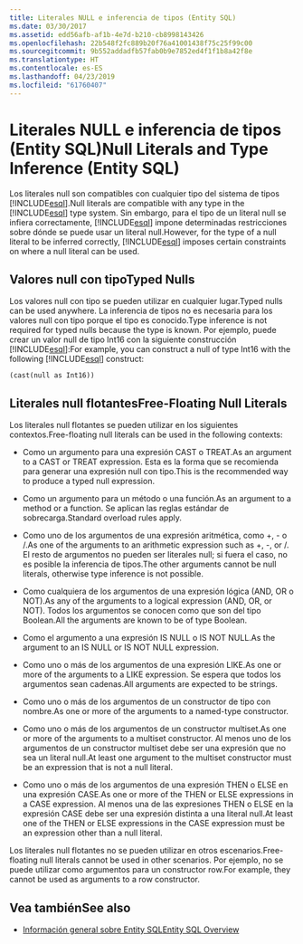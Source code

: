 ```yaml
---
title: Literales NULL e inferencia de tipos (Entity SQL)
ms.date: 03/30/2017
ms.assetid: edd56afb-af1b-4e7d-b210-cb8998143426
ms.openlocfilehash: 22b548f2fc889b20f76a41001438f75c25f99c00
ms.sourcegitcommit: 9b552addadfb57fab0b9e7852ed4f1f1b8a42f8e
ms.translationtype: HT
ms.contentlocale: es-ES
ms.lasthandoff: 04/23/2019
ms.locfileid: "61760407"
---
```

# <a name="null-literals-and-type-inference-entity-sql"></a><span data-ttu-id="16c32-102">Literales NULL e inferencia de tipos (Entity SQL)</span><span class="sxs-lookup"><span data-stu-id="16c32-102">Null Literals and Type Inference (Entity SQL)</span></span>
<span data-ttu-id="16c32-103">Los literales null son compatibles con cualquier tipo del sistema de tipos [!INCLUDE[esql](../../../../../../includes/esql-md.md)].</span><span class="sxs-lookup"><span data-stu-id="16c32-103">Null literals are compatible with any type in the [!INCLUDE[esql](../../../../../../includes/esql-md.md)] type system.</span></span> <span data-ttu-id="16c32-104">Sin embargo, para el tipo de un literal null se infiera correctamente, [!INCLUDE[esql](../../../../../../includes/esql-md.md)] impone determinadas restricciones sobre dónde se puede usar un literal null.</span><span class="sxs-lookup"><span data-stu-id="16c32-104">However, for the type of a null literal to be inferred correctly, [!INCLUDE[esql](../../../../../../includes/esql-md.md)] imposes certain constraints on where a null literal can be used.</span></span>  
  
## <a name="typed-nulls"></a><span data-ttu-id="16c32-105">Valores null con tipo</span><span class="sxs-lookup"><span data-stu-id="16c32-105">Typed Nulls</span></span>  
 <span data-ttu-id="16c32-106">Los valores null con tipo se pueden utilizar en cualquier lugar.</span><span class="sxs-lookup"><span data-stu-id="16c32-106">Typed nulls can be used anywhere.</span></span> <span data-ttu-id="16c32-107">La inferencia de tipos no es necesaria para los valores null con tipo porque el tipo es conocido.</span><span class="sxs-lookup"><span data-stu-id="16c32-107">Type inference is not required for typed nulls because the type is known.</span></span> <span data-ttu-id="16c32-108">Por ejemplo, puede crear un valor null de tipo Int16 con la siguiente construcción [!INCLUDE[esql](../../../../../../includes/esql-md.md)]:</span><span class="sxs-lookup"><span data-stu-id="16c32-108">For example, you can construct a null of type Int16 with the following [!INCLUDE[esql](../../../../../../includes/esql-md.md)] construct:</span></span>  
  
 `(cast(null as Int16))`  
  
## <a name="free-floating-null-literals"></a><span data-ttu-id="16c32-109">Literales null flotantes</span><span class="sxs-lookup"><span data-stu-id="16c32-109">Free-Floating Null Literals</span></span>  
 <span data-ttu-id="16c32-110">Los literales null flotantes se pueden utilizar en los siguientes contextos.</span><span class="sxs-lookup"><span data-stu-id="16c32-110">Free-floating null literals can be used in the following contexts:</span></span>  
  
- <span data-ttu-id="16c32-111">Como un argumento para una expresión CAST o TREAT.</span><span class="sxs-lookup"><span data-stu-id="16c32-111">As an argument to a CAST or TREAT expression.</span></span> <span data-ttu-id="16c32-112">Esta es la forma que se recomienda para generar una expresión null con tipo.</span><span class="sxs-lookup"><span data-stu-id="16c32-112">This is the recommended way to produce a typed null expression.</span></span>  
  
- <span data-ttu-id="16c32-113">Como un argumento para un método o una función.</span><span class="sxs-lookup"><span data-stu-id="16c32-113">As an argument to a method or a function.</span></span> <span data-ttu-id="16c32-114">Se aplican las reglas estándar de sobrecarga.</span><span class="sxs-lookup"><span data-stu-id="16c32-114">Standard overload rules apply.</span></span>  
  
- <span data-ttu-id="16c32-115">Como uno de los argumentos de una expresión aritmética, como +, - o /.</span><span class="sxs-lookup"><span data-stu-id="16c32-115">As one of the arguments to an arithmetic expression such as +, -, or /.</span></span> <span data-ttu-id="16c32-116">El resto de argumentos no pueden ser literales null; si fuera el caso, no es posible la inferencia de tipos.</span><span class="sxs-lookup"><span data-stu-id="16c32-116">The other arguments cannot be null literals, otherwise type inference is not possible.</span></span>  
  
- <span data-ttu-id="16c32-117">Como cualquiera de los argumentos de una expresión lógica (AND, OR o NOT).</span><span class="sxs-lookup"><span data-stu-id="16c32-117">As any of the arguments to a logical expression (AND, OR, or NOT).</span></span> <span data-ttu-id="16c32-118">Todos los argumentos se conocen como que son del tipo Boolean.</span><span class="sxs-lookup"><span data-stu-id="16c32-118">All the arguments are known to be of type Boolean.</span></span>  
  
- <span data-ttu-id="16c32-119">Como el argumento a una expresión IS NULL o IS NOT NULL.</span><span class="sxs-lookup"><span data-stu-id="16c32-119">As the argument to an IS NULL or IS NOT NULL expression.</span></span>  
  
- <span data-ttu-id="16c32-120">Como uno o más de los argumentos de una expresión LIKE.</span><span class="sxs-lookup"><span data-stu-id="16c32-120">As one or more of the arguments to a LIKE expression.</span></span> <span data-ttu-id="16c32-121">Se espera que todos los argumentos sean cadenas.</span><span class="sxs-lookup"><span data-stu-id="16c32-121">All arguments are expected to be strings.</span></span>  
  
- <span data-ttu-id="16c32-122">Como uno o más de los argumentos de un constructor de tipo con nombre.</span><span class="sxs-lookup"><span data-stu-id="16c32-122">As one or more of the arguments to a named-type constructor.</span></span>  
  
- <span data-ttu-id="16c32-123">Como uno o más de los argumentos de un constructor multiset.</span><span class="sxs-lookup"><span data-stu-id="16c32-123">As one or more of the arguments to a multiset constructor.</span></span> <span data-ttu-id="16c32-124">Al menos uno de los argumentos de un constructor multiset debe ser una expresión que no sea un literal null.</span><span class="sxs-lookup"><span data-stu-id="16c32-124">At least one argument to the multiset constructor must be an expression that is not a null literal.</span></span>  
  
- <span data-ttu-id="16c32-125">Como uno o más de los argumentos de una expresión THEN o ELSE en una expresión CASE.</span><span class="sxs-lookup"><span data-stu-id="16c32-125">As one or more of the THEN or ELSE expressions in a CASE expression.</span></span> <span data-ttu-id="16c32-126">Al menos una de las expresiones THEN o ELSE en la expresión CASE debe ser una expresión distinta a una literal null.</span><span class="sxs-lookup"><span data-stu-id="16c32-126">At least one of the THEN or ELSE expressions in the CASE expression must be an expression other than a null literal.</span></span>  
  
 <span data-ttu-id="16c32-127">Los literales null flotantes no se pueden utilizar en otros escenarios.</span><span class="sxs-lookup"><span data-stu-id="16c32-127">Free-floating null literals cannot be used in other scenarios.</span></span> <span data-ttu-id="16c32-128">Por ejemplo, no se puede utilizar como argumentos para un constructor row.</span><span class="sxs-lookup"><span data-stu-id="16c32-128">For example,  they cannot be used as arguments to a row constructor.</span></span>  
  
## <a name="see-also"></a><span data-ttu-id="16c32-129">Vea también</span><span class="sxs-lookup"><span data-stu-id="16c32-129">See also</span></span>

- [<span data-ttu-id="16c32-130">Información general sobre Entity SQL</span><span class="sxs-lookup"><span data-stu-id="16c32-130">Entity SQL Overview</span></span>](../../../../../../docs/framework/data/adonet/ef/language-reference/entity-sql-overview.md)
